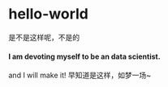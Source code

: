 # hello-world
是不是这样呢，不是的
#### I am devoting myself to be an data scientist.
and I will make it!
早知道是这样，如梦一场~
